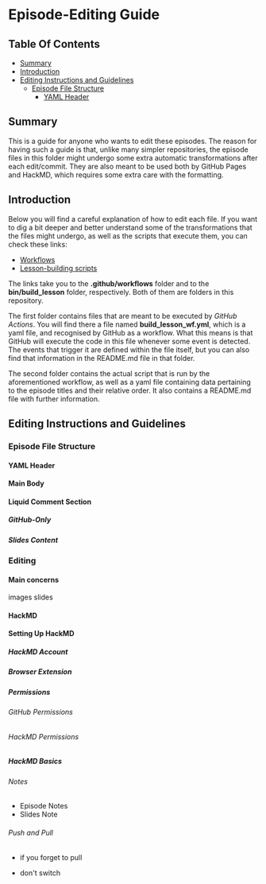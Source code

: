 # Episode-Editing Guide

## Table Of Contents

- [Summary](#Summary)
- [Introduction](#Introduction)
- [Editing Instructions and Guidelines](#Editing-Instructions-and-Guidelines)
  - [Episode File Structure](#Episode-File-Structure)
    - [YAML Header](#YAML-Header)

## Summary

This is a guide for anyone who wants to edit these episodes. The reason for having such a guide is that, unlike many simpler repositories, the episode files in this folder might undergo some extra automatic transformations after each edit/commit. They are also meant to be used both by GitHub Pages and HackMD, which requires some extra care with the formatting.


## Introduction

Below you will find a careful explanation of how to edit each file. If you want to dig a bit deeper and better understand some of the transformations that the files might undergo, as well as the scripts that execute them, you can check these links:

- [Workflows](../.github/workflows)
- [Lesson-building scripts](../bin/build_lesson)


The links take you to the **.github/workflows** folder and to the  **bin/build_lesson** folder, respectively. Both of them are folders in this repository.

The first folder contains files that are meant to be executed by _GitHub Actions_. You will find there a file named **build_lesson_wf.yml**, which is a yaml file, and recognised by GitHub as a workflow. What this means is that GitHub will execute the code in this file whenever some event is detected. The events that trigger it are defined within the file itself, but you can also find that information in the README.md file in that folder.

The second folder contains the actual script that is run by the aforementioned workflow, as well as a yaml file containing data pertaining to the episode titles and their relative order. It also contains a README.md file with further information.


## Editing Instructions and Guidelines

### Episode File Structure

#### YAML Header

#### Main Body

#### Liquid Comment Section

##### GitHub-Only

##### Slides Content

### Editing

#### Main concerns

images
slides

#### HackMD

#### Setting Up HackMD

##### HackMD Account

##### Browser Extension

##### Permissions

###### GitHub Permissions

###### HackMD Permissions



##### HackMD Basics

###### Notes

- Episode Notes
- Slides Note

###### Push and Pull

- if you forget to pull

- don't switch
